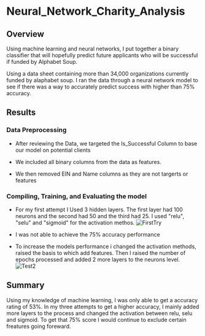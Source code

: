 # Neural_Network_Charity_Analysis

## Overview
Using machine learning and neural networks, I put together a binary classifier that will hopefully predict future applicants who will be successful if funded by Alphabet Soup.

Using a data sheet containing more than 34,000 organizations currently funded by alaphabet soup. I ran the data through a neural network model to see if there was a way to accurately predict success with higher than 75% accuracy.
## Results
### Data Preprocessing
* After reviewing the Data, we targeted the Is_Successful Column to base our model on potential clients

* We included all binary columns from the data as features. 

* We then removed EIN and Name columns as they are not targerts or features

### Compiling, Training, and Evaluating the model

* For my first attempt I Used 3 hidden layers. The first layer had 100 neurons and the second had 50 and the third had 25. I used "relu", "selu" and "sigmoid" for the activation methos. 
![FirstTry](https://user-images.githubusercontent.com/103524591/197802737-d35f3501-7a31-4dd3-b248-04b46086491d.png)

* I was not able to achieve the 75% accuracy performance

* To increase the models performance i changed the activation methods, raised the basis to which add features. Then I raised the number of epochs processed and added 2 more layers to the neurons level. 
![Test2](https://user-images.githubusercontent.com/103524591/197802710-dbccced0-625a-4ed4-b021-9c122e28bfd6.png)

## Summary 
Using my knowledge of machine learning, I was only able to get a accuracy rating of 53%. In my three attempts to get a higher accuracy, I mainly added more layers to the process and changed the activation between relu, selu and sigmoid. To get that 75% score I would continue to exclude certain freatures going foreward.

